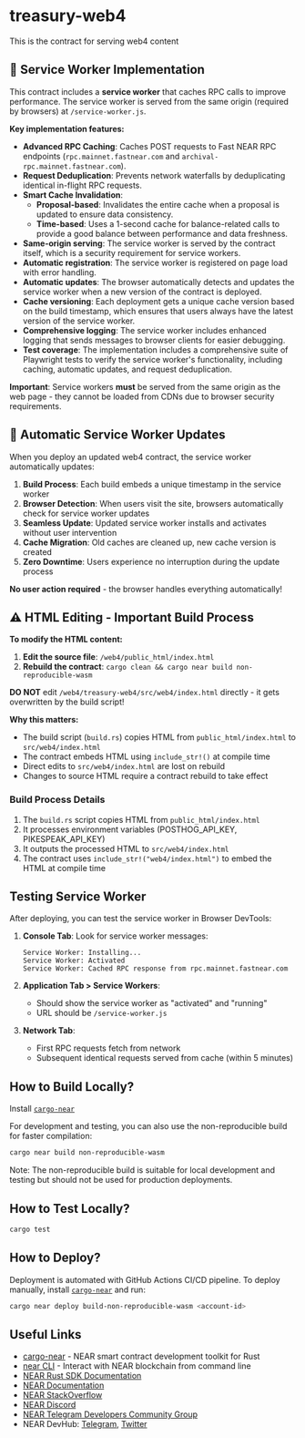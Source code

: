 # treasury-web4

This is the contract for serving web4 content

## 🔧 Service Worker Implementation

This contract includes a **service worker** that caches RPC calls to improve performance. The service worker is served from the same origin (required by browsers) at `/service-worker.js`.

**Key implementation features:**
- **Advanced RPC Caching**: Caches POST requests to Fast NEAR RPC endpoints (`rpc.mainnet.fastnear.com` and `archival-rpc.mainnet.fastnear.com`).
- **Request Deduplication**: Prevents network waterfalls by deduplicating identical in-flight RPC requests.
- **Smart Cache Invalidation**:
    - **Proposal-based**: Invalidates the entire cache when a proposal is updated to ensure data consistency.
    - **Time-based**: Uses a 1-second cache for balance-related calls to provide a good balance between performance and data freshness.
- **Same-origin serving**: The service worker is served by the contract itself, which is a security requirement for service workers.
- **Automatic registration**: The service worker is registered on page load with error handling.
- **Automatic updates**: The browser automatically detects and updates the service worker when a new version of the contract is deployed.
- **Cache versioning**: Each deployment gets a unique cache version based on the build timestamp, which ensures that users always have the latest version of the service worker.
- **Comprehensive logging**: The service worker includes enhanced logging that sends messages to browser clients for easier debugging.
- **Test coverage**: The implementation includes a comprehensive suite of Playwright tests to verify the service worker's functionality, including caching, automatic updates, and request deduplication.

**Important**: Service workers **must** be served from the same origin as the web page - they cannot be loaded from CDNs due to browser security requirements.

## 🚀 Automatic Service Worker Updates

When you deploy an updated web4 contract, the service worker automatically updates:

1. **Build Process**: Each build embeds a unique timestamp in the service worker
2. **Browser Detection**: When users visit the site, browsers automatically check for service worker updates
3. **Seamless Update**: Updated service worker installs and activates without user intervention
4. **Cache Migration**: Old caches are cleaned up, new cache version is created
5. **Zero Downtime**: Users experience no interruption during the update process

**No user action required** - the browser handles everything automatically!

## ⚠️ HTML Editing - Important Build Process

**To modify the HTML content:**

1. **Edit the source file**: `/web4/public_html/index.html`
2. **Rebuild the contract**: `cargo clean && cargo near build non-reproducible-wasm`

**DO NOT** edit `/web4/treasury-web4/src/web4/index.html` directly - it gets overwritten by the build script!

**Why this matters:**
- The build script (`build.rs`) copies HTML from `public_html/index.html` to `src/web4/index.html`
- The contract embeds HTML using `include_str!()` at compile time
- Direct edits to `src/web4/index.html` are lost on rebuild
- Changes to source HTML require a contract rebuild to take effect

### Build Process Details
1. The `build.rs` script copies HTML from `public_html/index.html`
2. It processes environment variables (POSTHOG_API_KEY, PIKESPEAK_API_KEY)
3. It outputs the processed HTML to `src/web4/index.html`
4. The contract uses `include_str!("web4/index.html")` to embed the HTML at compile time

## Testing Service Worker

After deploying, you can test the service worker in Browser DevTools:

1. **Console Tab**: Look for service worker messages:
   ```
   Service Worker: Installing...
   Service Worker: Activated
   Service Worker: Cached RPC response from rpc.mainnet.fastnear.com
   ```

2. **Application Tab > Service Workers**: 
   - Should show the service worker as "activated" and "running"
   - URL should be `/service-worker.js`

3. **Network Tab**: 
   - First RPC requests fetch from network
   - Subsequent identical requests served from cache (within 5 minutes)

## How to Build Locally?

Install [`cargo-near`](https://github.com/near/cargo-near)

For development and testing, you can also use the non-reproducible build for faster compilation:

```bash
cargo near build non-reproducible-wasm
```

Note: The non-reproducible build is suitable for local development and testing but should not be used for production deployments.

## How to Test Locally?

```bash
cargo test
```

## How to Deploy?

Deployment is automated with GitHub Actions CI/CD pipeline.
To deploy manually, install [`cargo-near`](https://github.com/near/cargo-near) and run:

```bash
cargo near deploy build-non-reproducible-wasm <account-id>
```

## Useful Links

- [cargo-near](https://github.com/near/cargo-near) - NEAR smart contract development toolkit for Rust
- [near CLI](https://near.cli.rs) - Interact with NEAR blockchain from command line
- [NEAR Rust SDK Documentation](https://docs.near.org/sdk/rust/introduction)
- [NEAR Documentation](https://docs.near.org)
- [NEAR StackOverflow](https://stackoverflow.com/questions/tagged/nearprotocol)
- [NEAR Discord](https://discord.com/invite/GZ7735Xjce)
- [NEAR Telegram Developers Community Group](https://t.me/neardev)
- NEAR DevHub: [Telegram](https://t.me/neardevhub), [Twitter](https://twitter.com/neardevhub)

